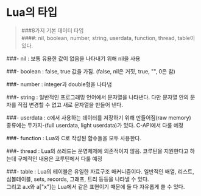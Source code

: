 # Lua의 타입

>###8가지 기본 데이터 타입  
####: nil, boolean, number, string, userdata, function, thread, table이 있다. 
 
###- nil
: 보통 유용한 값이 없음을 나타내기 위해 nil을 사용

###- boolean
: false, true 값을 가짐. (false, nil은 거짓, true, "", 0은 참)

###- number
: integer과 double형을 나타냄

###- string
: 일반적인 프로그래밍 언어에서 문자열을 나타낸다. 다만 문자열 안의 문자를 직접 변경할 수 없고 새로 문자열을 만들어 낸다.

###- userdata
: c에서 사용하는 데이터를 저장하기 위해 만들어짐(raw memory)  
종류에는 두가지-(full userdata, light userdata)가 있다. C-API에서 다룰 예정

###- function
: Lua와 C로 작성된 함수들을 모두 사용한다.

###- thread
: Lua의 쓰레드는 운영체제에 의존적이지 않음. 코루틴을 지원한다고 하는데 구체적인 내용은 코루틴에서 다룰 예정

###- table
: Lua의 테이블은 유일한 자료구조 매커니즘이다. 일반적인 배열, 리스트, 심볼테이블, sets, records, 그래프, 트리 등등을 나타낼 수 있다.  
그리고 a.x와 a["x"]는 Lua에서 같은 표현이기 때문에 둘 다 자유롭게 쓸 수 있다.